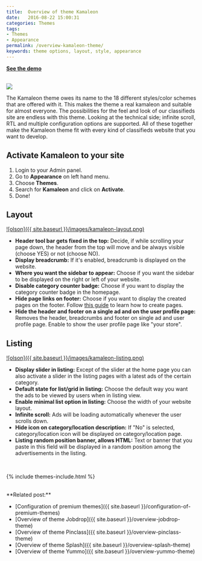 ```yaml
---
title:  Overview of theme Kamaleon
date:   2016-08-22 15:00:31
categories: Themes
tags:
- Themes
- Appearance
permalink: /overview-kamaleon-theme/
keywords: theme options, layout, style, appearance
---
```

<a href="https://yclas.com/domain/demo?theme=kamaleon"><strong>See the demo <i class="fa fa-arrow-right" aria-hidden="true"></i>
</strong></a>
<br><br>

<a href="//cdn.yclas.com/images/cms/1501560771.jobs-kamaleon.png" class="thumbnail gallery-item" data-gallery>
<img src="//cdn.yclas.com/images/cms/1501560771.jobs-kamaleon.png">
</a>

The Kamaleon theme owes its name to the 18 different styles/color schemes that are offered with it. This makes the theme a real kamaleon and suitable for almost everyone. The possibilities for the feel and look of our classifieds site are endless with this theme. Looking at the technical side; infinite scroll, RTL and multiple configuration options are supported. All of these together make the Kamaleon theme fit with every kind of classifieds website that you want to develop.


## Activate Kamaleon to your site

1. Login to your Admin panel.
2. Go to **Appearance** on left hand menu.
3. Choose **Themes**.
4. Search for **Kamaleon** and click on **Activate**.
5. Done!


## Layout

<a href="{{ site.baseurl }}/images/kamaleon-layout.png" class="thumbnail gallery-item" data-gallery>
![olson]({{ site.baseurl }}/images/kamaleon-layout.png)
</a>

+ **Header tool bar gets fixed in the top:** Decide, if while scrolling your page down, the header from the top will move and be always visible (choose YES) or not (choose NO).
+ **Display breadcrumb:** If it's enabled, breadcrumb is displayed on the website.
+ **Where you want the sidebar to appear:** Choose if you want the sidebar to be displayed on the right or left of your website.
+ **Disable category counter badge:** Choose if you want to display the category counter badge in the homepage.
+ **Hide page links on footer:** Choose if you want to display the created pages on the footer. Follow [this guide](http://docs.yclas.com/how_to_add_pages/) to learn how to create pages.  
+ **Hide the header and footer on a single ad and on the user profile page:** Removes the header, breadcrumbs and footer on single ad and user profile page. Enable to show the user profile page like "your store".


## Listing

<a href="{{ site.baseurl }}/images/kamaleon-listing.png" class="thumbnail gallery-item" data-gallery>
![olson]({{ site.baseurl }}/images/kamaleon-listing.png)
</a>

+ **Display slider in listing:** Except of the slider at the home page you can also activate a slider in the listing pages with a latest ads of the certain category.
+ **Default state for list/grid in listing:** Choose the default way you want the ads to be viewed by users when in listing view.
+ **Enable minimal list option in listing:** Choose the width of your website layout.
+ **Infinite scroll:** Ads will be loading automatically whenever the user scrolls down.
+ **Hide icon on category/location description:** If "No" is selected, category/location icon will be displayed on category/location page.
+ **Listing random position banner, allows HTML:** Text or banner that you paste in this field will be displayed in a random position among the advertisements in the listing.

<br>

{% include themes-include.html %}

<br>
**Related post:**

* [Configuration of premium themes]({{ site.baseurl }}/configuration-of-premium-themes)
* [Overview of theme Jobdrop]({{ site.baseurl }}/overview-jobdrop-theme)
* [Overview of theme Pinclass]({{ site.baseurl }}/overview-pinclass-theme)
* [Overview of theme Splash]({{ site.baseurl }}/overview-splash-theme)
* [Overview of theme Yummo]({{ site.baseurl }}/overview-yummo-theme)
